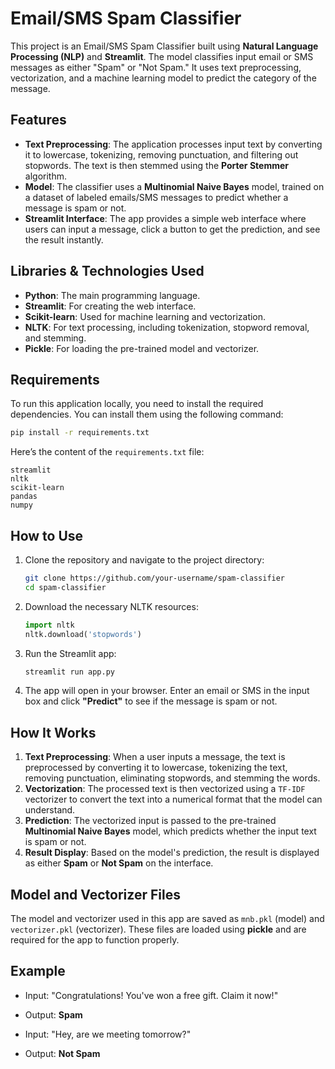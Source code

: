 
# Email/SMS Spam Classifier

This project is an Email/SMS Spam Classifier built using **Natural Language Processing (NLP)** and **Streamlit**. The model classifies input email or SMS messages as either "Spam" or "Not Spam." It uses text preprocessing, vectorization, and a machine learning model to predict the category of the message.

## Features

- **Text Preprocessing**: The application processes input text by converting it to lowercase, tokenizing, removing punctuation, and filtering out stopwords. The text is then stemmed using the **Porter Stemmer** algorithm.
- **Model**: The classifier uses a **Multinomial Naive Bayes** model, trained on a dataset of labeled emails/SMS messages to predict whether a message is spam or not.
- **Streamlit Interface**: The app provides a simple web interface where users can input a message, click a button to get the prediction, and see the result instantly.

## Libraries & Technologies Used

- **Python**: The main programming language.
- **Streamlit**: For creating the web interface.
- **Scikit-learn**: Used for machine learning and vectorization.
- **NLTK**: For text processing, including tokenization, stopword removal, and stemming.
- **Pickle**: For loading the pre-trained model and vectorizer.

## Requirements

To run this application locally, you need to install the required dependencies. You can install them using the following command:

```bash
pip install -r requirements.txt
```

Here’s the content of the `requirements.txt` file:

```
streamlit
nltk
scikit-learn
pandas
numpy
```

## How to Use

1. Clone the repository and navigate to the project directory:
   ```bash
   git clone https://github.com/your-username/spam-classifier
   cd spam-classifier
   ```

2. Download the necessary NLTK resources:
   ```python
   import nltk
   nltk.download('stopwords')
   ```

3. Run the Streamlit app:
   ```bash
   streamlit run app.py
   ```

4. The app will open in your browser. Enter an email or SMS in the input box and click **"Predict"** to see if the message is spam or not.

## How It Works

1. **Text Preprocessing**: When a user inputs a message, the text is preprocessed by converting it to lowercase, tokenizing the text, removing punctuation, eliminating stopwords, and stemming the words.
2. **Vectorization**: The processed text is then vectorized using a `TF-IDF` vectorizer to convert the text into a numerical format that the model can understand.
3. **Prediction**: The vectorized input is passed to the pre-trained **Multinomial Naive Bayes** model, which predicts whether the input text is spam or not.
4. **Result Display**: Based on the model's prediction, the result is displayed as either **Spam** or **Not Spam** on the interface.

## Model and Vectorizer Files

The model and vectorizer used in this app are saved as `mnb.pkl` (model) and `vectorizer.pkl` (vectorizer). These files are loaded using **pickle** and are required for the app to function properly.

## Example

- Input: "Congratulations! You've won a free gift. Claim it now!"
- Output: **Spam**

- Input: "Hey, are we meeting tomorrow?"
- Output: **Not Spam**
